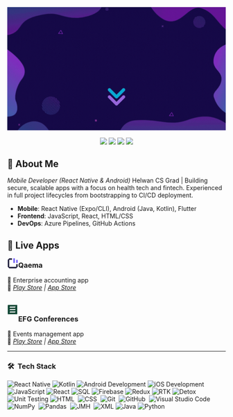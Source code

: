 
<div align="center">
  <img src="https://github.com/fe55o/assets/blob/main/Purple%20and%20Navy%20Blue%20Animated%20Background%20and%20Neon%20Typography%20Twitch%20Offline%20Banner.gif" alt="Mahmoud Tarek - Mobile Developer"/>
</div>

<p align="center">
    <a href="https://www.linkedin.com/in/mahmoud-tarek-0b863a1aa/"><img src="https://img.shields.io/badge/linkedin-%230177B5?style=flat&logo=linkedin&logoColor=white"/></a>
    <a href="https://www.hackerrank.com/profile/goldenflacon483"><img src="https://img.shields.io/badge/hackerRank-%23000?style=flat&logo=HackerRank&logoColor=#00EA64"/></a>
  <a href="mailto:mahmoud.trk.f5r@gmail.com"><img src="https://img.shields.io/badge/Email-D14836?style=flat&logo=gmail&logoColor=white"/></a>
  <a href="https://leetcode.com/u/goldenflacon483/)"><img src="https://img.shields.io/badge/LeetCode-FFA116?style=flat&logo=leetcode&logoColor=black"/></a>
</p>

## 👋 About Me
*Mobile Developer (React Native & Android)* Helwan CS Grad | Building secure, scalable apps with a focus on health tech and fintech. Experienced in full project lifecycles from bootstrapping to CI/CD deployment.  

- **Mobile**: React Native (Expo/CLI), Android (Java, Kotlin), Flutter  
- **Frontend**: JavaScript, React, HTML/CSS  
- **DevOps**: Azure Pipelines, GitHub Actions  


## 🚀 Live Apps

<img src="https://github.com/fe55o/assets/blob/main/qaema-logo.png" alt="Qaema - logo" align="left" width="5%"/>

### Qaema
📌 Enterprise accounting app  
🔗 *[Play Store](https://play.google.com/store/apps/details?id=com.neotek.qaema&hl=en) | [App Store](https://apps.apple.com/eg/app/qaema-accounting-system/id6544789609)*  

<br/>
<img src="https://github.com/fe55o/assets/blob/main/efg-logo.png" alt="EFG - logo" align="left" width="5%"/>

### EFG Conferences
📌 Events management app  
🔗 *[Play Store](https://play.google.com/store/apps/details?id=com.project.efg.ems&hl=en) | [App Store](https://play.google.com/store/apps/details?id=com.project.efg.ems&pli=1)*  

---
### 🛠 &nbsp;Tech Stack

![React Native](https://img.shields.io/badge/React%20Native-20232a?style=flat&logo=react&logoColor=61DAFB)
![Kotlin](https://img.shields.io/badge/Kotlin-0095D5?style=flat&logo=kotlin&logoColor=white)
![Android Development](https://img.shields.io/badge/Android-3DDC84?style=flat&logo=android&logoColor=white)
![iOS Development](https://img.shields.io/badge/iOS-000000?style=flat&logo=apple&logoColor=white)
![JavaScript](https://img.shields.io/badge/JavaScript-F7DF1E?style=flat&logo=javascript&logoColor=black)
![React](https://img.shields.io/badge/React-20232a?style=flat&logo=react&logoColor=61DAFB)
![SQL](https://img.shields.io/badge/SQL-025E8C?style=flat&logo=postgresql&logoColor=white)
![Firebase](https://img.shields.io/badge/Firebase-FFCA28?style=flat&logo=firebase&logoColor=black)
![Redux](https://img.shields.io/badge/Redux-764ABC?style=flat&logo=redux&logoColor=white)
![RTK](https://img.shields.io/badge/Redux%20Toolkit-764ABC?style=flat&logo=redux&logoColor=white)
![Detox](https://img.shields.io/badge/Detox-8E44AD?style=flat&logo=testing-library&logoColor=white)
![Unit Testing](https://img.shields.io/badge/Unit%20Testing-15A532?style=flat&logo=jest&logoColor=white)
![HTML](https://img.shields.io/badge/-HTML-05122A?style=flat&logo=HTML5)&nbsp;
![CSS](https://img.shields.io/badge/-CSS-05122A?style=flat&logo=CSS3&logoColor=1572B6)&nbsp;
![Git](https://img.shields.io/badge/-Git-05122A?style=flat&logo=git)&nbsp;
![GitHub](https://img.shields.io/badge/-GitHub-05122A?style=flat&logo=github)&nbsp;
![Visual Studio Code](https://img.shields.io/badge/-Visual%20Studio%20Code-05122A?style=flat&logo=visual-studio-code&logoColor=007ACC)&nbsp;
![NumPy](https://img.shields.io/badge/numpy%20-%23013243.svg?&style=flat&logo=numpy&logoColor=white)&nbsp;
![Pandas](https://img.shields.io/badge/pandas%20-%23150458.svg?&style=flat&logo=pandas&logoColor=white)&nbsp;
![JMH](https://img.shields.io/badge/JMH%20-%23150458.svg?&style=flat&logo=Java&logoColor=white)&nbsp;
![XML](https://img.shields.io/badge/XML-FF6600?style=flat&logo=xml&logoColor=white)
![Java](https://img.shields.io/badge/Java-007396?style=flat&logo=java&logoColor=white)
![Python](https://img.shields.io/badge/-Python-05122A?style=flat&logo=python)&nbsp;

